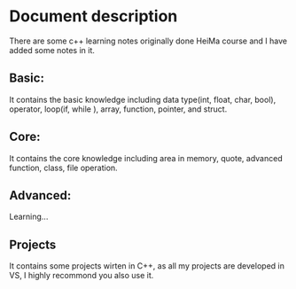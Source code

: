 
# Document description

There are some c++ learning notes originally done HeiMa course and I have added some notes in it. 
## Basic:
It contains the basic knowledge including data type(int, float, char, bool), operator, loop(if, while ), array, function, pointer, and struct. 

## Core:
It contains the core knowledge including area in memory, quote, advanced function, class, file operation.

## Advanced:
Learning...

## Projects
It contains some projects wirten in C++, as all my projects are developed in VS, I highly recommond you also use it.  
